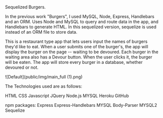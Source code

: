 Sequelized Burgers.

In the previous work "Burgers", I used MySQL, Node, Express, Handlebars and an ORM. Uses Node and MySQL to query and route data in the app, and Handlebars to generate HTML. In this sequelized version, sequelize is used instead of an ORM file to store data. 

This is a restaurant type app that lets users input the names of burgers they'd like to eat. When a user submits one of the burger's, the app will display the burger on the page -- waiting to be devoured. Each burger in the waiting area also has a Devour button. When the user clicks it, the burger will be eaten. The app will store every burger in a database, whether devoured or not.

![Default](public/img/main_full (1).png)

The Technologies used are as follows:

HTML
CSS
Javascript
JQuery
Node.js
MYSQL
Heroku
GitHub

npm packages:
Express
Express-Handlebars
MYSQL
Body-Parser
MYSQL2
Sequelize